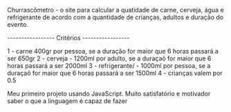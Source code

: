 Churrascômetro - o site para calcular a quatidade de carne, cerveja, água e refrigerante
de acordo com a quantidade de crianças, adultos e duração do evento.

----------------- Critérios -----------------

1 - carne 400gr por pessoa, se a duração for maior que 6 horas passará a ser 650gr
2 - cerveja - 1200ml por adulto, se a duraçaõ for maior que 6 horas passará a ser 2000ml
3 - refrigerante/ - 1000ml por pessoa, se a duraçaõ for maior que 6 horas passará a ser 1500ml
4 - crianças valem por 0.5

Meu primeiro projeto usando JavaScript. Muito satisfatório e motivador saber o que
a linguagem é capaz de fazer

